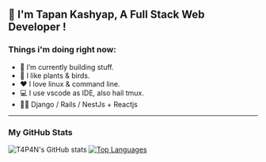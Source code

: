 ## 👋 I'm Tapan Kashyap, A Full Stack Web Developer !

### Things i'm doing right now:

- 🔭 I’m currently building stuff.
- 🌱 I like plants & birds.
- ❤️ I love linux & command line.
- 💻 I use vscode as IDE, also hail tmux.
- 👨‍💻 Django / Rails / NestJs + Reactjs 
<hr>

### My GitHub Stats

![T4P4N's GitHub stats](https://github-readme-stats.vercel.app/api?username=t4p4n&theme=github_dark&show_icons&private_count=true)
[![Top Languages](https://github-readme-stats.vercel.app/api/top-langs/?username=t4p4n&layout=compact&theme=github_dark)]()
